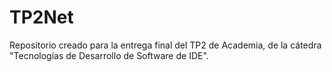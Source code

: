 # TP2Net
Repositorio creado para la entrega final del TP2 de Academia, de la cátedra "Tecnologías de Desarrollo de Software de IDE".
